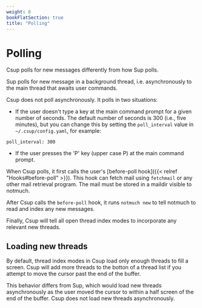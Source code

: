 ```yaml
---
weight: 8
bookFlatSection: true
title: "Polling"
---
```


# Polling

Csup polls for new messages differently from how Sup polls.

Sup polls for new message in a background thread, i.e. asynchronously
to the main thread that awaits user commands.

Csup does not poll asynchronously.  It polls in two situations:

* If the user doesn't type a key at the main command prompt for
a given number of seconds.  The default number of seconds is 300
(i.e., five minutes), but you can change this by setting the
`poll_interval` value in `~/.csup/config.yaml`, for example:

```
poll_interval: 300
```

* If the user presses the 'P' key (upper case P) at the main command
prompt.

When Csup polls, it first calls the user's
[before-poll hook]({{< relref "Hooks#before-poll" >}}).  This hook
can fetch mail using `fetchmail` or any other mail retrieval program.
The mail must be stored in a maildir visible to notmuch.

After Csup calls the `before-poll` hook, it runs `notmuch new` to tell
notmuch to read and index any new messages.

Finally, Csup will tell all open thread index modes to incorporate any relevant
new threads.

## Loading new threads

By default, thread index modes in Csup load only enough threads to fill
a screen.  Csup will add more threads to the botton of a thread list
if you attempt to move the cursor past the end of the buffer.

This behavior differs from Sup, which would load new threads asynchronously
as the user moved the cursor to within a half screen of the end of the buffer.
Csup does not load new threads asynchronously.
